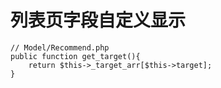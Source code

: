 # 列表页字段自定义显示
    // Model/Recommend.php
    public function get_target(){
        return $this->_target_arr[$this->target];
    }
